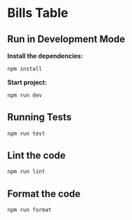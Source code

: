 # Bills Table

## Run in Development Mode

**Install the dependencies:**

```bash
npm install
```

**Start project:**

```bash
npm run dev
```

## Running Tests

```bash
npm run test
```

## Lint the code

```bash
npm run lint
```

## Format the code

```bash
npm run format
```
